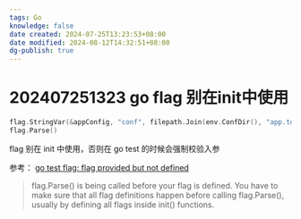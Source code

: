 ```yaml
---
tags: Go
knowledge: false
date created: 2024-07-25T13:23:53+08:00
date modified: 2024-08-12T14:32:51+08:00
dg-publish: true
---
```


# 202407251323  go flag 别在init中使用

```Go
flag.StringVar(&appConfig, "conf", filepath.Join(env.ConfDir(), "app.toml"), "app config file")
flag.Parse()
```

flag 别在 init 中使用，否则在 go test 的时候会强制校验入参

参考：
[go test flag: flag provided but not defined](https://stackoverflow.com/questions/29699982/go-test-flag-flag-provided-but-not-defined)

> flag.Parse() is being called before your flag is defined.
> You have to make sure that all flag definitions happen before calling flag.Parse(), usually by defining all flags inside init() functions.
